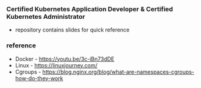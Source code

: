 ### Certified Kubernetes Application Developer & Certified Kubernetes Administrator
* repository contains slides for quick reference

### reference
* Docker - https://youtu.be/3c-iBn73dDE
* Linux - https://linuxjourney.com/
* Cgroups - https://blog.nginx.org/blog/what-are-namespaces-cgroups-how-do-they-work
